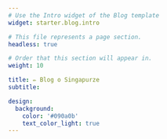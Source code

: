 ```yaml
---
# Use the Intro widget of the Blog template
widget: starter.blog.intro

# This file represents a page section.
headless: true

# Order that this section will appear in.
weight: 10

title: ✏️ Blog o Singapurze
subtitle: 

design:
  background:
    color: '#090a0b'
    text_color_light: true
---
```

